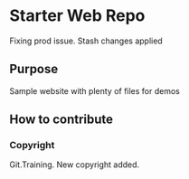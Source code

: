 # Starter Web Repo

Fixing prod issue. Stash changes applied

## Purpose

Sample website with plenty of files for demos

## How to contribute

### Copyright

Git.Training.
New copyright added.
